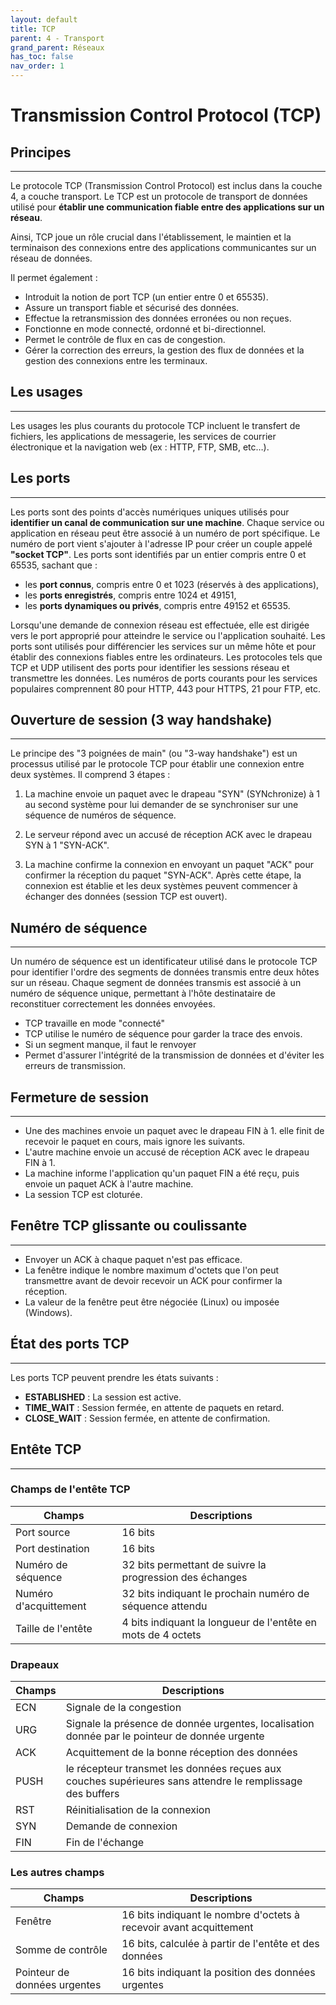 ```yaml
---
layout: default
title: TCP
parent: 4 - Transport
grand_parent: Réseaux
has_toc: false
nav_order: 1
---
```


# Transmission Control Protocol (TCP)

## Principes

---

Le protocole TCP (Transmission Control Protocol) est inclus dans la couche 4, a couche transport. Le TCP est un protocole de transport de données utilisé pour **établir une communication fiable entre des applications sur un réseau**.

Ainsi, TCP joue un rôle crucial dans l'établissement, le maintien et la terminaison des connexions entre des applications communicantes sur un réseau de données.

Il permet également :

- Introduit la notion de port TCP (un entier entre 0 et 65535).
- Assure un transport fiable et sécurisé des données.
- Effectue la retransmission des données erronées ou non reçues.
- Fonctionne en mode connecté, ordonné et bi-directionnel.
- Permet le contrôle de flux en cas de congestion.
- Gérer la correction des erreurs, la gestion des flux de données et la gestion des connexions entre les terminaux.

## Les usages

---

Les usages les plus courants du protocole TCP incluent le transfert de fichiers, les applications de messagerie, les services de courrier électronique et la navigation web (ex : HTTP, FTP, SMB, etc…).

## Les ports

---

Les ports sont des points d'accès numériques uniques utilisés pour **identifier un canal de communication sur une machine**. Chaque service ou application en réseau peut être associé à un numéro de port spécifique. Le numéro de port vient s'ajouter à l'adresse IP pour créer un couple appelé **"socket TCP"**. Les ports sont identifiés par un entier compris entre 0 et 65535, sachant que :

- les **port connus**, compris entre 0 et 1023 (réservés à des applications),
- les **ports enregistrés**, compris entre 1024 et 49151,
- les **ports dynamiques ou privés**, compris entre 49152 et 65535.

Lorsqu'une demande de connexion réseau est effectuée, elle est dirigée vers le port approprié pour atteindre le service ou l'application souhaité. Les ports sont utilisés pour différencier les services sur un même hôte et pour établir des connexions fiables entre les ordinateurs. Les protocoles tels que TCP et UDP utilisent des ports pour identifier les sessions réseau et transmettre les données. Les numéros de ports courants pour les services populaires comprennent 80 pour HTTP, 443 pour HTTPS, 21 pour FTP, etc.

## Ouverture de session (3 way handshake)

---

Le principe des "3 poignées de main" (ou "3-way handshake") est un processus utilisé par le protocole TCP pour établir une connexion entre deux systèmes. Il comprend 3 étapes :

1. La machine envoie un paquet avec le drapeau "SYN" (SYNchronize) à 1 au second système pour lui demander de se synchroniser sur une séquence de numéros de séquence.

2. Le serveur répond avec un accusé de réception ACK avec le drapeau SYN à 1 "SYN-ACK".

3. La machine confirme la connexion en envoyant un paquet "ACK" pour confirmer la réception du paquet "SYN-ACK". Après cette étape, la connexion est établie et les deux systèmes peuvent commencer à échanger des données (session TCP est ouvert).

## Numéro de séquence

---

Un numéro de séquence est un identificateur utilisé dans le protocole TCP pour identifier l'ordre des segments de données transmis entre deux hôtes sur un réseau. Chaque segment de données transmis est associé à un numéro de séquence unique, permettant à l'hôte destinataire de reconstituer correctement les données envoyées.

- TCP travaille en mode "connecté"
- TCP utilise le numéro de séquence pour garder la trace des envois.
- Si un segment manque, il faut le renvoyer
- Permet d'assurer l'intégrité de la transmission de données et d'éviter les erreurs de transmission.

## Fermeture de session

---

- Une des machines envoie un paquet avec le drapeau FIN à 1. elle finit de recevoir le paquet en cours, mais ignore les suivants.
- L'autre machine envoie un accusé de réception ACK avec le drapeau FIN à 1.
- La machine informe l'application qu'un paquet FIN a été reçu, puis envoie un paquet ACK à l'autre machine.
- La session TCP est cloturée.

## Fenêtre TCP glissante ou coulissante

---

- Envoyer un ACK à chaque paquet n'est pas efficace.
- La fenêtre indique le nombre maximum d'octets que l'on peut transmettre avant de devoir recevoir un ACK pour confirmer la réception.
- La valeur de la fenêtre peut être négociée (Linux) ou imposée (Windows).

## État des ports TCP

---

Les ports TCP peuvent prendre les états suivants :

- **ESTABLISHED** : La session est active.
- **TIME_WAIT** : Session fermée, en attente de paquets en retard.
- **CLOSE_WAIT** : Session fermée, en attente de confirmation.

## Entête TCP

---

### Champs de l'entête TCP

| Champs                | Descriptions                                                 |
| --------------------- | ------------------------------------------------------------ |
| Port source           | 16 bits                                                      |
| Port destination      | 16 bits                                                      |
| Numéro de séquence    | 32 bits permettant de suivre la progression des échanges     |
| Numéro d'acquittement | 32 bits indiquant le prochain numéro de séquence attendu     |
| Taille de l'entête    | 4 bits indiquant la longueur de l'entête en mots de 4 octets |

### Drapeaux

| Champs | Descriptions                                                                                              |
| ------ | --------------------------------------------------------------------------------------------------------- |
| ECN    | Signale de la congestion                                                                                  |
| URG    | Signale la présence de donnée urgentes, localisation donnée par le pointeur de donnée urgente             |
| ACK    | Acquittement de la bonne réception des données                                                            |
| PUSH   | le récepteur transmet les données reçues aux couches supérieures sans attendre le remplissage des buffers |
| RST    | Réinitialisation de la connexion                                                                          |
| SYN    | Demande de connexion                                                                                      |
| FIN    | Fin de l'échange                                                                                          |

### Les autres champs

| Champs                       | Descriptions                                                       |
| ---------------------------- | ------------------------------------------------------------------ |
| Fenêtre                      | 16 bits indiquant le nombre d'octets à recevoir avant acquittement |
| Somme de contrôle            | 16 bits, calculée à partir de l'entête et des données              |
| Pointeur de données urgentes | 16 bits indiquant la position des données urgentes                 |
